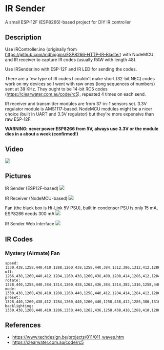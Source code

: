# IR Sender

A small ESP-12F (ESP8266)-based project for DIY IR controller

## Description

Use IRController.ino (originally from https://github.com/mdhiggins/ESP8266-HTTP-IR-Blaster) with NodeMCU and IR receiver to capture IR codes (usually RAW with length 48).

Use IRSender.ino with ESP-12F and IR LED for sending the codes.


There are a few type of IR codes I couldn't make short (32-bit NEC) codes work on my devices so I went with raw ones (long sequences of numbers) sent at 38 KHz.
They ought to be 14-bit RC5 codes (https://clearwater.com.au/code/rc5), repeated 4 times on each send.


IR receiver and transmitter modules are from 37-in-1 sensors set. 3.3V regulator module is AMS1117-based.
NodeMCU modules might be a nicer choice (built in UART and 3.3V regulator) but they're more expensive than raw ESP-12F.

**WARNING: never power ESP8266 from 5V, always use 3.3V or the module dies in a about a week (confirmed!)**


## Video

[![](http://img.youtube.com/vi/UZf-yPra764/maxresdefault.jpg)](https://youtu.be/UZf-yPra764)

## Pictures

IR Sender (ESP12F-based)
![](https://i.imgur.com/cuKyaiH.jpg)

IR Receiver (NodeMCU-based)
![](https://i.imgur.com/2mgzBxz.jpg)

Fan (the black box is Hi-Link 5V PSU), built in condenser PSU is only 15 mA, ESP8266 needs 300 mA
![](https://i.imgur.com/v785Rjy.jpg)

IR Sender Web Interface
![](https://i.imgur.com/6EhBSfD.jpg)

## IR Codes

### Mystery (Airmate) Fan
```
speed: 1330,438,1258,440,410,1288,1260,438,1258,440,384,1312,386,1312,412,1286,386,1312,386,1312,1260,440,384,8106,1264,438,1258,440,412,1284,1260,440,1258,438,384,1312,416,1284,384,1314,412,1286,386,1312,1260,438,386,8038,1328,440,1258,440,382,1314,1258,440,1258,440,384,1314,384,1314,410,1288,410,1288,386,1312,1264,434,386,8038,1328,440,1260,438,412,1284,1260,438,1260,438,412,1286,386,1312,386,1312,384,1314,386,1312,1260,438,386
off: 1266,438,1260,440,412,1284,1260,438,1260,438,408,1288,414,1286,412,1284,410,1288,386,1312,412,1284,1260,7230,1266,436,1260,438,410,1286,1260,438,1260,438,412,1284,414,1284,384,1314,410,1288,412,1286,412,1286,1262,7160,1330,440,1260,438,412,1284,1260,438,1258,440,408,1288,386,1310,388,1312,414,1284,388,1310,410,1288,1262,7160,1330,438,1260,438,410,1288,1260,438,1260,438,410,1288,414,1284,384,1314,384,1312,414,1284,412,1286,1260
rotate: 1328,440,1258,440,384,1314,1260,438,1262,436,384,1314,382,1316,1258,440,386,1310,388,1310,384,1314,384,8038,1328,440,1258,440,386,1310,1262,438,1258,438,414,1284,384,1314,1260,438,412,1286,382,1314,384,1314,384,8040,1330,436,1260,438,386,1312,1260,438,1258,440,386,1312,386,1312,1260,438,410,1288,386,1312,386,1312,386,8038,1330,438,1262,436,384,1314,1264,434,1258,440,384,1314,382,1314,1260,438,386,1312,402,1296,386,1314,384
mode: 1330,438,1260,438,410,1288,1260,440,1258,440,412,1284,414,1284,412,1286,412,1286,1262,436,410,1286,410,8012,1332,438,1260,438,410,1288,1260,438,1260,438,386,1310,414,1284,414,1284,410,1290,1260,438,412,1284,412,8010,1330,440,1260,438,412,1284,1260,440,1260,438,412,1284,412,1286,408,1288,414,1284,1260,438,412,1286,386,8036,1330,438,1260,440,410,1286,1260,440,1260,438,408,1288,410,1288,412,1284,412,1286,1260,438,414,1284,414
preset: 1328,440,1260,438,412,1284,1260,440,1260,440,1258,438,412,1286,386,1310,410,1288,388,1310,1258,440,1262,7228,1262,440,1258,440,410,1288,1260,438,1262,436,1260,436,386,1312,384,1314,412,1286,384,1312,1260,440,1262,7160,1328,440,1258,440,412,1284,1262,438,1258,440,1258,440,386,1312,386,1312,386,1312,386,1312,1262,438,1260,7162,1332,436,1258,440,414,1284,1260,438,1260,438,1258,440,410,1286,386,1312,384,1312,386,1312,1260,438,1260
backlighting: 1330,438,1260,440,410,1286,1258,440,1262,436,1258,438,410,1288,410,1288,414,1284,1260,440,1258,438,414,8008,1330,440,1258,440,412,1284,1258,440,1260,438,1260,436,384,1312,414,1284,386,1312,1260,438,1260,440,412,8076,1262,440,1260,438,410,1288,1260,440,1258,440,1258,438,412,1284,414,1284,410,1288,1262,436,1258,440,412,8010,1330,438,1260,438,410,1286,1260,440,1260,440,1258,438,408,1290,410,1288,410,1288,1260,440,1260,440,410
```


## References

* https://www.techdesign.be/projects/011/011_waves.htm
* https://clearwater.com.au/code/rc5

